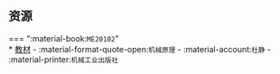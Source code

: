 ## 资源  
=== ":material-book:`ME20102`"  
    * [教材](https://api.mir6.com/api/lanzou?url=https://cqu-openlib.lanzout.com/iIStK2qnvyqd&down=true) - :material-format-quote-open:`机械原理` - :material-account:`杜静` - :material-printer:`机械工业出版社`  